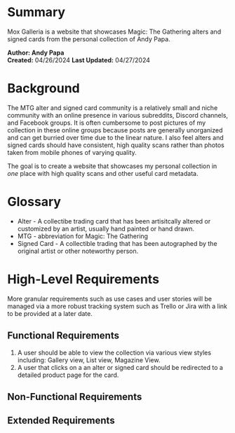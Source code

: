 # Summary
Mox Galleria is a website that showcases Magic: The Gathering alters and signed cards from the personal collection of Andy Papa.

**Author: Andy Papa**  
**Created:** 04/26/2024 **Last Updated:** 04/27/2024

# Background
The MTG alter and signed card community is a relatively small and niche community with an online presence in various subreddits, Discord channels, and Facebook groups. It is often cumbersome to post pictures of my collection in these online groups because posts are generally unorganized and can get burried over time due to the linear nature. I also feel alters and signed cards should have consistent, high quality scans rather than photos taken from mobile phones of varying quality. 

The goal is to create a website that showcases my personal collection in _one_ place with high quality scans and other useful card metadata.

# Glossary
- Alter - A collectibe trading card that has been artisitcally altered or customized by an artist, usually hand painted or hand drawn.
- MTG - abbreviation for Magic: The Gathering
- Signed Card - A collectible trading that has been autographed by the original artist or other noteworthy person.

# High-Level Requirements
More granular requirements such as use cases and user stories will be managed via a more robust tracking system such as Trello or Jira with a link to be provided at a later date.

## Functional Requirements
1. A user should be able to view the collection via various view styles including: Gallery view, List view, Magazine View.
2. A user that clicks on a an alter or signed card should be redirected to a detailed product page for the card.

## Non-Functional Requirements

## Extended Requirements